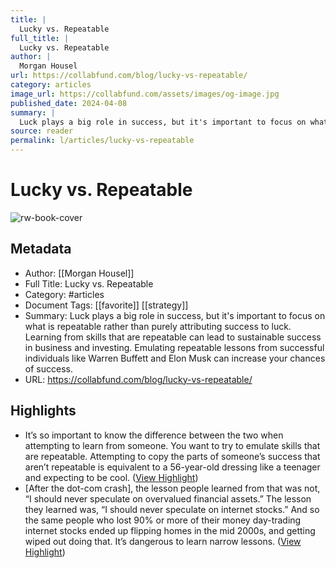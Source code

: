 ```yaml
---
title: |
  Lucky vs. Repeatable
full_title: |
  Lucky vs. Repeatable
author: |
  Morgan Housel
url: https://collabfund.com/blog/lucky-vs-repeatable/
category: articles
image_url: https://collabfund.com/assets/images/og-image.jpg
published_date: 2024-04-08
summary: |
  Luck plays a big role in success, but it's important to focus on what is repeatable rather than purely attributing success to luck. Learning from skills that are repeatable can lead to sustainable success in business and investing. Emulating repeatable lessons from successful individuals like Warren Buffett and Elon Musk can increase your chances of success.
source: reader
permalink: l/articles/lucky-vs-repeatable
---
```

# Lucky vs. Repeatable

![rw-book-cover](https://collabfund.com/assets/images/og-image.jpg)

## Metadata
- Author: [[Morgan Housel]]
- Full Title: Lucky vs. Repeatable
- Category: #articles
- Document Tags: [[favorite]] [[strategy]] 
- Summary: Luck plays a big role in success, but it's important to focus on what is repeatable rather than purely attributing success to luck. Learning from skills that are repeatable can lead to sustainable success in business and investing. Emulating repeatable lessons from successful individuals like Warren Buffett and Elon Musk can increase your chances of success.
- URL: https://collabfund.com/blog/lucky-vs-repeatable/

## Highlights
- It’s so important to know the difference between the two when attempting to learn from someone. You want to try to emulate skills that are repeatable. Attempting to copy the parts of someone’s success that aren’t repeatable is equivalent to a 56-year-old dressing like a teenager and expecting to be cool. ([View Highlight](https://read.readwise.io/read/01j0ghtad0t7psskhak8tfdqjz))
- [After the dot-com crash], the lesson people learned from that was not, “I should never speculate on overvalued financial assets.” The lesson they learned was, “I should never speculate on internet stocks.” And so the same people who lost 90% or more of their money day-trading internet stocks ended up flipping homes in the mid 2000s, and getting wiped out doing that. It’s dangerous to learn narrow lessons. ([View Highlight](https://read.readwise.io/read/01j0ghvvhttdaz6hbmzhcnznww))


